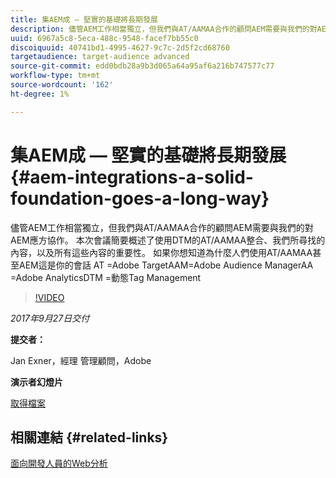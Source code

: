 ```yaml
---
title: 集AEM成 — 堅實的基礎將長期發展
description: 儘管AEM工作相當獨立，但我們與AT/AAMAA合作的顧問AEM需要與我們的對AEM應方協作。 本次會議簡要概述了使用DTM的AT/AAMAA整合、我們所尋找的內容，以及所有這些內容的重要性。
uuid: 6967a5c8-5eca-488c-9548-facef7bb55c0
discoiquuid: 40741bd1-4995-4627-9c7c-2d5f2cd68760
targetaudience: target-audience advanced
source-git-commit: edd0bdb28a9b3d065a64a95af6a216b747577c77
workflow-type: tm+mt
source-wordcount: '162'
ht-degree: 1%

---
```


# 集AEM成 — 堅實的基礎將長期發展{#aem-integrations-a-solid-foundation-goes-a-long-way}

儘管AEM工作相當獨立，但我們與AT/AAMAA合作的顧問AEM需要與我們的對AEM應方協作。 本次會議簡要概述了使用DTM的AT/AAMAA整合、我們所尋找的內容，以及所有這些內容的重要性。 如果你想知道為什麼人們使用AT/AAMAA甚至AEM這是你的會話   AT =Adobe TargetAAM=Adobe Audience ManagerAA =Adobe AnalyticsDTM =動態Tag Management

>[!VIDEO](https://video.tv.adobe.com/v/19833/?quality=9)

*2017年9月27日交付*

**提交者：**

Jan Exner，經理 管理顧問，Adobe

**演示者幻燈片**

[取得檔案](assets/170927-aem-gems-integrations.pdf)

## 相關連結 {#related-links}

[面向開發人員的Web分析](https://webanalyticsfordevelopers.com/)

<!--
[Get back to the Overview](https://helpx.adobe.com/experience-manager/kt/eseminars/gems/aem-index.html)
-->
